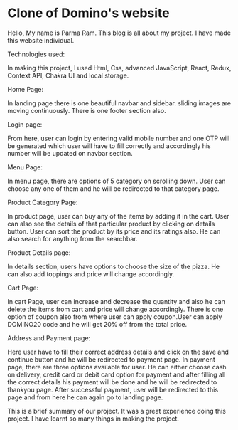 <h1>Clone of Domino's website</h1>

Hello, My name is Parma Ram. This blog is all about my project. I have made this website individual.


Technologies used:

In making this project, I used Html, Css, advanced JavaScript, React, Redux, Context API, Chakra UI and local storage.


Home Page:

In landing page there is one beautiful navbar and sidebar. sliding images are moving continuously. There is one footer section also.



Login page:

From here, user can login by entering valid mobile number and one OTP will be generated which user will have to fill correctly and accordingly his number will be updated on navbar section.

Menu Page:

In menu page, there are options of 5 category on scrolling down. User can choose any one of them and he will be redirected to that category page.


Product Category Page:

In product page, user can buy any of the items by adding it in the cart. User can also see the details of that particular product by clicking on details button. User can sort the product by its price and its ratings also. He can also search for anything from the searchbar.

Product Details page:

In details section, users have options to choose the size of the pizza. He can also add toppings and price will change accordingly.

Cart Page:

In cart Page, user can increase and decrease the quantity and also he can delete the items from cart and price will change accordingly. There is one option of coupon also from where user can apply coupon.User can apply DOMINO20 code and he will get 20% off from the total price.

Address and Payment page:

Here user have to fill their correct address details and click on the save and continue button and he will be redirected to payment page.
In payment page, there are three options available for user. He can either choose cash on delivery, credit card or debit card option for payment and after filling all the correct details his payment will be done and he will be redirected to thankyou page.
After successful payment, user will be redirected to this page and from here he can again go to landing page.

This is a brief summary of our project. It was a great experience doing this project. I have learnt so many things in making the project.

